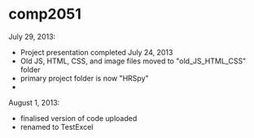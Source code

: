 comp2051
========

July 29, 2013:
- Project presentation completed July 24, 2013
- Old JS, HTML, CSS, and image files moved to "old_JS_HTML_CSS" folder
- primary project folder is now "HRSpy"
- 

August 1, 2013:
- finalised version of code uploaded
- renamed to TestExcel
